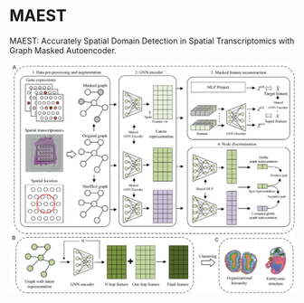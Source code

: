 # MAEST
MAEST: Accurately Spatial Domain Detection in Spatial Transcriptomics with Graph Masked Autoencoder.

![alt text](method.png)
